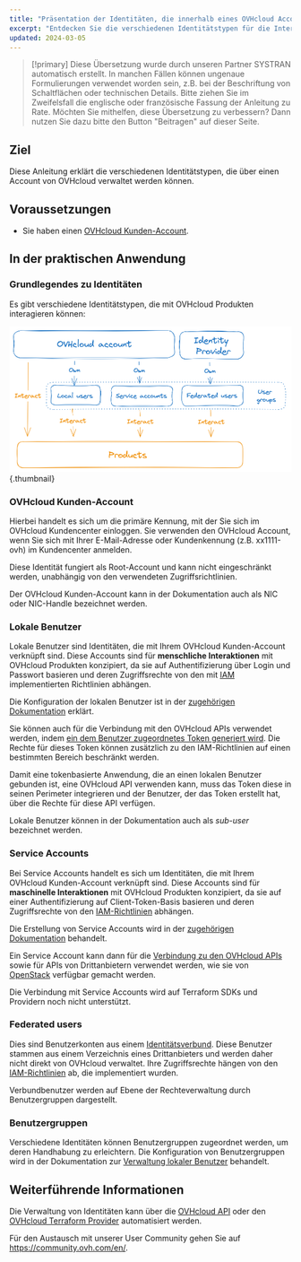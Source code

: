 ```yaml
---
title: "Präsentation der Identitäten, die innerhalb eines OVHcloud Accounts interagieren können"
excerpt: "Entdecken Sie die verschiedenen Identitätstypen für die Interaktion mit einem OVHcloud Produkt"
updated: 2024-03-05
---
```


> [!primary]
> Diese Übersetzung wurde durch unseren Partner SYSTRAN automatisch erstellt. In manchen Fällen können ungenaue Formulierungen verwendet worden sein, z.B. bei der Beschriftung von Schaltflächen oder technischen Details. Bitte ziehen Sie im Zweifelsfall die englische oder französische Fassung der Anleitung zu Rate. Möchten Sie mithelfen, diese Übersetzung zu verbessern? Dann nutzen Sie dazu bitte den Button "Beitragen" auf dieser Seite.
>

## Ziel

Diese Anleitung erklärt die verschiedenen Identitätstypen, die über einen Account von OVHcloud verwaltet werden können.

## Voraussetzungen

- Sie haben einen [OVHcloud Kunden-Account](/pages/account_and_service_management/account_information/ovhcloud-account-creation).

## In der praktischen Anwendung

### Grundlegendes zu Identitäten

Es gibt verschiedene Identitätstypen, die mit OVHcloud Produkten interagieren können:

![identities-types](images/identities_types.png){.thumbnail}

### OVHcloud Kunden-Account

Hierbei handelt es sich um die primäre Kennung, mit der Sie sich im OVHcloud Kundencenter einloggen. Sie verwenden den OVHcloud Account, wenn Sie sich mit Ihrer E-Mail-Adresse oder Kundenkennung (z.B. xx1111-ovh) im Kundencenter anmelden.

Diese Identität fungiert als Root-Account und kann nicht eingeschränkt werden, unabhängig von den verwendeten Zugriffsrichtlinien.

Der OVHcloud Kunden-Account kann in der Dokumentation auch als NIC oder NIC-Handle bezeichnet werden.

### Lokale Benutzer

Lokale Benutzer sind Identitäten, die mit Ihrem OVHcloud Kunden-Account verknüpft sind. Diese Accounts sind für **menschliche Interaktionen** mit OVHcloud Produkten konzipiert, da sie auf Authentifizierung über Login und Passwort basieren und deren Zugriffsrechte von den mit [IAM](/pages/account_and_service_management/account_information/iam-policy-ui) implementierten Richtlinien abhängen.

Die Konfiguration der lokalen Benutzer ist in der [zugehörigen Dokumentation](/pages/account_and_service_management/account_information/ovhcloud-users-management) erklärt.

Sie können auch für die Verbindung mit den OVHcloud APIs verwendet werden, indem [ein dem Benutzer zugeordnetes Token generiert wird](/pages/manage_and_operate/api/first-steps). Die Rechte für dieses Token können zusätzlich zu den IAM-Richtlinien auf einen bestimmten Bereich beschränkt werden.

Damit eine tokenbasierte Anwendung, die an einen lokalen Benutzer gebunden ist, eine OVHcloud API verwenden kann, muss das Token diese in seinen Perimeter integrieren und der Benutzer, der das Token erstellt hat, über die Rechte für diese API verfügen.

Lokale Benutzer können in der Dokumentation auch als *sub-user* bezeichnet werden.

### Service Accounts

Bei Service Accounts handelt es sich um Identitäten, die mit Ihrem OVHcloud Kunden-Account verknüpft sind. Diese Accounts sind für **maschinelle Interaktionen** mit OVHcloud Produkten konzipiert, da sie auf einer Authentifizierung auf Client-Token-Basis basieren und deren Zugriffsrechte von den [IAM-Richtlinien](/pages/account_and_service_management/account_information/iam-policy-ui) abhängen.

Die Erstellung von Service Accounts wird in der [zugehörigen Dokumentation](/pages/manage_and_operate/api/manage-service-account) behandelt.

Ein Service Account kann dann für die [Verbindung zu den OVHcloud APIs](/pages/account_and_service_management/account_information/authenticate-api-with-service-account) sowie für APIs von Drittanbietern verwendet werden, wie sie von [OpenStack](/pages/manage_and_operate/iam/authenticate-api-openstack-with-service-account) verfügbar gemacht werden.

Die Verbindung mit Service Accounts wird auf Terraform SDKs und Providern noch nicht unterstützt.

### Federated users

Dies sind Benutzerkonten aus einem [Identitätsverbund](/products/manage-operate-user-federation). Diese Benutzer stammen aus einem Verzeichnis eines Drittanbieters und werden daher nicht direkt von OVHcloud verwaltet. Ihre Zugriffsrechte hängen von den [IAM-Richtlinien](/pages/account_and_service_management/account_information/iam-policy-ui) ab, die implementiert wurden.

Verbundbenutzer werden auf Ebene der Rechteverwaltung durch Benutzergruppen dargestellt.

### Benutzergruppen

Verschiedene Identitäten können Benutzergruppen zugeordnet werden, um deren Handhabung zu erleichtern.
Die Konfiguration von Benutzergruppen wird in der Dokumentation zur [Verwaltung lokaler Benutzer](/pages/account_and_service_management/account_information/ovhcloud-users-management) behandelt.

## Weiterführende Informationen

Die Verwaltung von Identitäten kann über die [OVHcloud API](/pages/manage_and_operate/api/first-steps) oder den [OVHcloud Terraform Provider](/pages/manage_and_operate/terraform/terraform-at-ovhcloud) automatisiert werden.

Für den Austausch mit unserer User Community gehen Sie auf <https://community.ovh.com/en/>.
